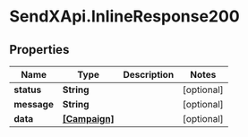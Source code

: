 # SendXApi.InlineResponse200

## Properties
Name | Type | Description | Notes
------------ | ------------- | ------------- | -------------
**status** | **String** |  | [optional] 
**message** | **String** |  | [optional] 
**data** | [**[Campaign]**](Campaign.md) |  | [optional] 


